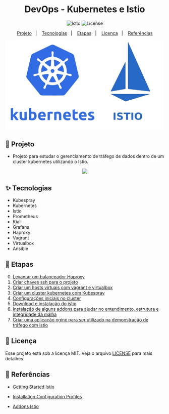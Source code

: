 <h1 align="center">DevOps - Kubernetes e Istio</h1>

<p align="center">
  <img alt="Istio" src="https://img.shields.io/static/v1?label=Kubernetes&message=Istio&color=8257E5&labelColor=000000"  />
  <img alt="License" src="https://img.shields.io/static/v1?label=license&message=MIT&color=49AA26&labelColor=000000">
</p>

<p align="center">
  <a href="#-projeto">Projeto</a>&nbsp;&nbsp;&nbsp;|&nbsp;&nbsp;&nbsp;
  <a href="#-tecnologias">Tecnologias</a>&nbsp;&nbsp;&nbsp;|&nbsp;&nbsp;&nbsp;
  <a href="#-etapas">Etapas</a>&nbsp;&nbsp;&nbsp;|&nbsp;&nbsp;&nbsp;
  <a href="#-licença">Licença</a>&nbsp;&nbsp;&nbsp;|&nbsp;&nbsp;&nbsp;
  <a href="#-referências">Referências</a>
</p>

<p align="center">
  <img alt="Istio" src="images/kubernetes-istio.png">
</p>

## 🌱 Projeto

- Projeto para estudar o gerenciamento de tráfego de dados dentro de um cluster kubernetes utilizando o Istio.

<p align="center">
    <img style="max-width:800px;" src="https://cdn.loom.com/sessions/thumbnails/4210ac7557d94679ae653a99fd8e2a8c-with-play.gif">
</p>


## ✨ Tecnologias

- Kubespray
- Kubernetes
- Istio
- Prometheus
- Kiali
- Grafana
- Haproxy
- Vagrant
- Virtualbox
- Ansible

## 🚀 Etapas

0. [Levantar um balanceador Haproxy](/balanceador/Readme.md)
1. [Criar chaves ssh para o projeto](/keys/Readme.md)
2. [Criar um hosts virtuais com vagrant e virtualbox](/vagrant/Readme.md)
3. [Criar um cluster kubernetes com Kubespray](/kubespray/kubespray.md)
4. [Configurações iniciais no cluster](/k8s/Readme.md)
5. [Download e instalação do istio](https://istio.io/latest/docs/setup/getting-started/)
6. [Instalação de alguns addons para ajudar no entendimento, estrutura e integridade da malha](https://istio.io/latest/docs/ops/integrations/)
7. [Criar uma aplicação nginx para ser utilizado na demonstração de tráfego com istio](/app/Readme.md)

## 📄 Licença

Esse projeto está sob a licença MIT. Veja o arquivo [LICENSE](LICENSE) para mais detalhes.

## 🙇 Referências

- [Getting Started Istio](https://istio.io/latest/docs/setup/getting-started/)

- [Installation Configuration Profiles](https://istio.io/latest/docs/setup/additional-setup/config-profiles/)

- [Addons Istio](https://istio.io/latest/docs/ops/integrations/)

